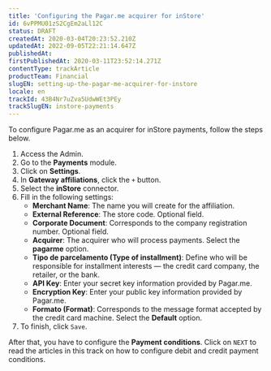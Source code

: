 ```yaml
---
title: 'Configuring the Pagar.me acquirer for inStore'
id: 6vPPMU01zS2CgEm2aLl12C
status: DRAFT
createdAt: 2020-03-04T20:23:52.210Z
updatedAt: 2022-09-05T22:21:14.647Z
publishedAt: 
firstPublishedAt: 2020-03-11T23:52:14.271Z
contentType: trackArticle
productTeam: Financial
slugEN: setting-up-the-pagar-me-acquirer-for-instore
locale: en
trackId: 43B4Nr7uZva5UdwWEt3PEy
trackSlugEN: instore-payments
---
```


To configure Pagar.me as an acquirer for inStore payments, follow the steps below.

1. Access the Admin.
2. Go to the __Payments__ module.
3. Click on __Settings__.
4. In __Gateway affiliations__, click the `+` button.
5. Select the __inStore__ connector.
6. Fill in the following settings:
   - __Merchant Name__: The name you will create for the affiliation.
   - __External Reference__: The store code. Optional field.
   - __Corporate Document__: Corresponds to the company registration number. Optional field.
   - __Acquirer__: The acquirer who will process payments. Select the __pagarme__ option.
   - __Tipo de parcelamento (Type of installment)__: Define who will be responsible for installment interests — the credit card company, the retailer, or the bank.
   - __API Key__: Enter your secret key information provided by Pagar.me.
   - __Encryption Key__: Enter your public key information provided by Pagar.me.
   - __Formato (Format)__: Corresponds to the message format accepted by the credit card machine. Select the __Default__ option.
7. To finish, click `Save`.

After that, you have to configure the __Payment conditions__. Click on `NEXT` to read the articles in this track on how to configure debit and credit payment conditions.
